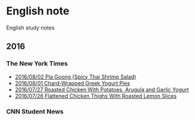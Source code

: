 # English note

English study notes

## 2016

### The New York Times

* [2016/08/02 Pla Goong (Spicy Thai Shrimp Salad)](20160802.md)
* [2016/08/01 Chard-Wrapped Greek Yogurt Pies](20160801.md)
* [2016/07/27 Roasted Chicken With Potatoes, Arugula and Garlic Yogurt](20160727.md)
* [2016/07/26 Flattened Chicken Thighs With Roasted Lemon Slices](20160726.md)

### CNN Student News
